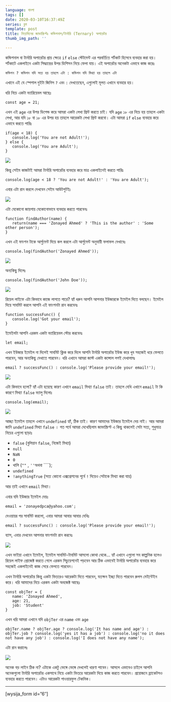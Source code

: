 ```yaml
---
language: বাংলা
tags: []
date: 2020-03-10T16:37:49Z
series: ব্লগ
template: post
title: নিত্যদিনের জাভাস্ক্রিপ্টঃ কন্ডিশনাল/টার্নারি (Ternary) অপারেটর
thumb_img_path: ''

---
```

কন্ডিশনাল বা টার্নারি অপারেটর প্রায় ক্ষেত্রে `if` `else` স্টেটমেন্ট এর পরবর্তিতে শর্টকাট হিসেবে ব্যবহার করা হয়। শর্টকাটে একলাইনে একটা সিদ্ধান্তের উপর ডিশিসন নিয়ে ফেলা যায়। এই অপারেটর অনেকটা এভাবে কাজ করেঃ

    কন্ডিশন ? কন্ডিশন যদি সত্য হয় তাহলে এটা : কন্ডিশন যদি মিথ্যা হয় তাহলে এটা

এখানে এই যে স্পেশাল দুইটা জিনিস `?` এবং `:` দেখতেছেন, এগুলোই মূলত এখানে ব্যবহার হয়।

ধরি নিচে একটা ভ্যারিয়েবল আছেঃ

    const age = 21;

এখন এই `age` এর উপর ডিপেন্ড করে আমরা একটা লেখা প্রিন্ট করতে চাই। যদি `age` ১৮ এর নিচে হয় তাহলে একটা লেখা, আর যদি ১৮ বা ১৮ এর উপর হয় তাহলে আরেকটা লেখা প্রিন্ট করবো। এটা আমরা `if` `else` ব্যবহার করে এভাবে করতে পারিঃ

    if(age < 18) {
       console.log('You are not Adult!');
    } else {
       console.log('You are Adult');
    }

![](https://cdn-images-1.medium.com/max/1000/1*GApq2nMnxQLdzakKxYMMSw.png)

কিন্তু সেইম কাজটাই আমরা টার্নারি অপারেটর ব্যবহার করে মাত্র একলাইনেই করতে পারিঃ

    console.log(age < 18 ? 'You are not Adult!' : 'You are Adult');

এবার এটা রান করলে দেখবেন সেইম আউটপুটইঃ

![](https://cdn-images-1.medium.com/max/1000/1*HjYhSdMOMdVxY3CLWU2g1w.png)

এটা যেকোনো জায়গায় যেকোনোভাবে ব্যবহার করতে পারবেনঃ

    function findAuthor(name) {
       return(name === 'Zonayed Ahmed' ? 'This is the author' : 'Some other person');
    }

এখন এই ফাংশন টাকে আর্গুমেন্ট দিয়ে কল করলে এটা আর্গুমেন্ট অনুযায়ী ফলাফল দেখাবেঃ

    console.log(findAuthor('Zonayed Ahmed'));

![](https://cdn-images-1.medium.com/max/1000/1*NT3uyf3z2esj1TEASAVkYg.png)

অন্যকিছু দিলেঃ

    console.log(findAuthor('John Doe'));

![](https://cdn-images-1.medium.com/max/1000/1*JFWqxP7bGhIZl6MiaI_rHg.png)

রিয়েল লাইফে এটা কিভাবে কাজে লাগতে পারে? হ্যাঁ ধরুন আপনি আপনার ইউজারকে ইমেইল দিতে বলছেন। ইমেইল দিয়ে সাবমিট করলে আপনি এই ফাংশনটা রান করবেনঃ

    function successFunc() {
       console.log('Got your email');
    }

ইমেইলটা আপনি এরকম একটা ভ্যারিয়েবল স্টোর করবেনঃ

    let email;

এখন ইউজার ইমেইল না দিলেই সাবমিট ক্লিক করে দিলে আপনি টার্নারি অপারেটর ইউজ করে খুব সহজেই ধরে ফেলতে পারবেন, আর অন্যকিছু দেখাতে পারবেন। ধরি এখানে আমরা জাস্ট একটা কন্সোল লগই দেখালামঃ

    email ? successFunc() : console.log('Please provide your email!');

![](https://cdn-images-1.medium.com/max/1000/1*_GtdLd2SFJolrPoZz4beKA.png)

এটা কিভাবে হলো? হ্যাঁ এটা হয়েছে কারণ এখানে `email` মিথ্যা `false` তাই। তাহলে দেখি এখানে `email` টা কি কারণে মিথ্যা `false` ভ্যালু দিলোঃ

    console.log(email);

![](https://cdn-images-1.medium.com/max/1000/1*NVWMUBmJ7F075PSj7YDyAg.png)

আচ্ছা ইমেইল তাহলে এখানে `undefined` হ্যাঁ, ঠিক তাই। কারণ আমাদের ইউজার ইমেইল দেয় নাই। আর আমরা জানি `undefined` মিথ্যা `false` । গত পর্বে আমরা দেখেছিলাম জাভাস্ক্রিপ্ট এ কিছু থাকলেই সেটা সত্য, শুধুমাত্র নিচের এগুলো ছাড়াঃ

* `false` (বুলিয়ান `false`, নিজেই মিথ্যা)
* `null`
* `NaN`
* `0`
* খালি (`""` , `''`অথবা ````);
* `undefined`
* `!anythingTrue` (সত্য কোনো এক্সপ্রেশনের পূর্বে `!` দিয়েও সেটাকে মিথ্যা করা যায়)

আর তাই এখানে `email` মিথ্যা।

এবার যদি ইউজার ইমেইল দেয়ঃ

    email = 'zonayedpca@yahoo.com';

দেওয়ায়র পর সাবমিট করলো, এবার আমরা আবার আবার দেখিঃ

    email ? successFunc() : console.log('Please provide your email!');

ব্যাস, এবার দেখবেন আপনার ফাংশনটা রান করবেঃ

![](https://cdn-images-1.medium.com/max/1000/1*TsjDJ3cBf4YYPYM4X7PyIw.png)

এখন ভাইয়া এখানে ইমেইল, ইমেইল সাবমিট-টাবমিট আসলো কোথা থেকে… হ্যাঁ এখানে এগুলো সব কাল্পনিক হলেও রিয়েল লাইফ প্রোজেক্ট করতে গেলে এরকম সিচুয়েশনেই পড়বেন আর ঠিক এভাবেই টার্নারি অপারেটর ব্যবহার করে সহজেই একলাইনেই কাজ সেরে ফেলতে পারবেন।

এখন টার্নারি অপারেটর কিন্তু একটা ভিতরেও আরেকটা দিতে পারবেন, যতক্ষন ইচ্ছা দিতে পারবেন রুলস মেইন্টেইন করে। ধরি আমাদের নিচে এরকম একটা অবজেক্ট আছেঃ

    const objTer = {
       name: 'Zonayed Ahmed',
       age: 21,
       job: 'Student'
    }

এখন ধরি আমরা এখানে যদি `objTer` এর `name` এবং `age`

    objTer.name ? objTer.age ? console.log('It has name and age') : objTer.job ? console.log('yes it has a job') : console.log('no it does not have any job') : console.log('I does not have any name');

এটা রান করালেঃ

![](https://cdn-images-1.medium.com/max/1000/1*7hcawxom7w_iyEbs9ybKdQ.png)

অনেক বড় লাইন ঠিক না? এটাকে একটু ভেঙ্গে ভেঙ্গে দেখলেই ধারণা পাবেন। আসলে এভাবেও চাইলে আপনি অনেকগুলো টার্নারি অপারেটর একসাথে নিয়ে একটা ভিতরে আরেকটা দিয়ে কাজ করতে পারবেন। প্রয়োজনে ব্র্যাকেটসও ব্যবহার করতে পারবেন। এটাও আরেকটা পাওয়ারফুল টেকনিক।

***

\[wysija_form id=”6″\]